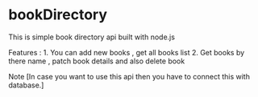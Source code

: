 # bookDirectory
This is simple book directory api built with node.js

Features : 
    1. You can add new books , get all books list
    2. Get books by there name , patch book details and also delete book
   
Note [In case you want to use this api then you have to connect this with database.]
